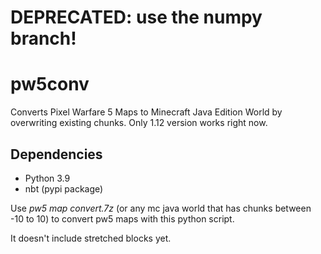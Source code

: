 # DEPRECATED: use the numpy branch!
# pw5conv
Converts Pixel Warfare 5 Maps to Minecraft Java Edition World by overwriting existing chunks. Only 1.12 version works right now.

## Dependencies
- Python 3.9
- nbt (pypi package)

Use *pw5 map convert.7z* (or any mc java world that has chunks between -10 to 10) to convert pw5 maps with this python script.

It doesn't include stretched blocks yet.

